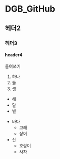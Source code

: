 # DGB_GitHub

## 헤더2

### 헤더3

#### header4

들여쓰기
  1) 하나
  2) 둘
  3) 셋

  - 해
  - 달
  - 별

  * 바다
      * 고래
      * 상어
  * 산
      * 호랑이
      * 사자
